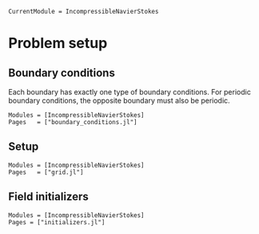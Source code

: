 ```@meta
CurrentModule = IncompressibleNavierStokes
```

# Problem setup

## Boundary conditions

Each boundary has exactly one type of boundary conditions. For periodic
boundary conditions, the opposite boundary must also be periodic.

```@autodocs
Modules = [IncompressibleNavierStokes]
Pages   = ["boundary_conditions.jl"]
```

## Setup

```@autodocs
Modules = [IncompressibleNavierStokes]
Pages   = ["grid.jl"]
```

## Field initializers

```@autodocs
Modules = [IncompressibleNavierStokes]
Pages = ["initializers.jl"]
```
